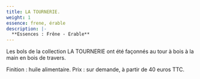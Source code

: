 ```yaml
---
title: LA TOURNERIE.
weight: 1
essence: frene, érable
description: |-
  **Essences : Frêne - Erable**
---
```


Les bols de la collection LA TOURNERIE ont été façonnés au tour à bois à la main en bois de travers.

Finition : huile alimentaire. Prix : sur demande, à partir de 40 euros TTC.
